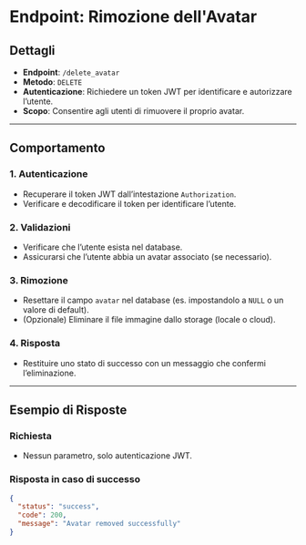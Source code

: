 # Endpoint: Rimozione dell'Avatar

## Dettagli
- **Endpoint**: `/delete_avatar`
- **Metodo**: `DELETE`
- **Autenticazione**: Richiedere un token JWT per identificare e autorizzare l’utente.
- **Scopo**: Consentire agli utenti di rimuovere il proprio avatar.

---

## Comportamento

### 1. Autenticazione
- Recuperare il token JWT dall’intestazione `Authorization`.
- Verificare e decodificare il token per identificare l’utente.

### 2. Validazioni
- Verificare che l’utente esista nel database.
- Assicurarsi che l’utente abbia un avatar associato (se necessario).

### 3. Rimozione
- Resettare il campo `avatar` nel database (es. impostandolo a `NULL` o un valore di default).
- (Opzionale) Eliminare il file immagine dallo storage (locale o cloud).

### 4. Risposta
- Restituire uno stato di successo con un messaggio che confermi l’eliminazione.

---

## Esempio di Risposte

### Richiesta
- Nessun parametro, solo autenticazione JWT.

### Risposta in caso di successo
```json
{
  "status": "success",
  "code": 200,
  "message": "Avatar removed successfully"
}
